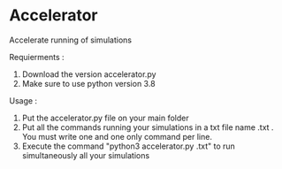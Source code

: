 # Accelerator
Accelerate running of simulations

Requierments : 
1. Download the version accelerator.py
2. Make sure to use python version 3.8

Usage : 
1. Put the accelerator.py file on your main folder
2. Put all the commands running your simulations in a txt file name <yourName>.txt  . You must write one and one only command per line. 
3. Execute the command "python3 accelerator.py <yourName>.txt" to run simultaneously all your simulations
